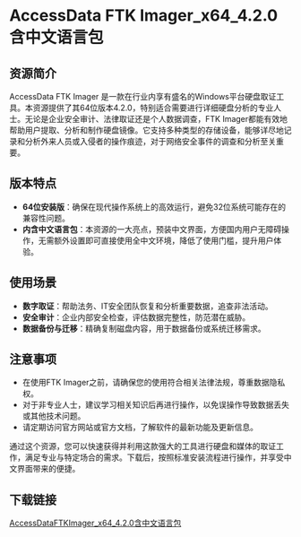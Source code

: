 # AccessData FTK Imager_x64_4.2.0 含中文语言包

## 资源简介

AccessData FTK Imager 是一款在行业内享有盛名的Windows平台硬盘取证工具。本资源提供了其64位版本4.2.0，特别适合需要进行详细硬盘分析的专业人士。无论是企业安全审计、法律取证还是个人数据调查，FTK Imager都能有效地帮助用户提取、分析和制作硬盘镜像。它支持多种类型的存储设备，能够详尽地记录和分析外来人员或入侵者的操作痕迹，对于网络安全事件的调查和分析至关重要。

## 版本特点

- **64位安装版**：确保在现代操作系统上的高效运行，避免32位系统可能存在的兼容性问题。
- **内含中文语言包**：本资源的一大亮点，预装中文界面，方便国内用户无障碍操作，无需额外设置即可直接使用全中文环境，降低了使用门槛，提升用户体验。
  
## 使用场景

- **数字取证**：帮助法务、IT安全团队恢复和分析重要数据，追查非法活动。
- **安全审计**：企业内部安全检查，评估数据完整性，防范潜在威胁。
- **数据备份与迁移**：精确复制磁盘内容，用于数据备份或系统迁移需求。

## 注意事项

- 在使用FTK Imager之前，请确保您的使用符合相关法律法规，尊重数据隐私权。
- 对于非专业人士，建议学习相关知识后再进行操作，以免误操作导致数据丢失或其他技术问题。
- 请定期访问官方网站或官方文档，了解软件的最新功能及更新信息。

通过这个资源，您可以快速获得并利用这款强大的工具进行硬盘和媒体的取证工作，满足专业与特定场合的需求。下载后，按照标准安装流程进行操作，并享受中文界面带来的便捷。

## 下载链接

[AccessDataFTKImager_x64_4.2.0含中文语言包](https://pan.quark.cn/s/c90079d63098)